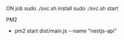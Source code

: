 ON job
sudo ./svc.sh install
sudo ./svc.sh start


PM2
- pm2 start dist/main.js --name "nestjs-api"
